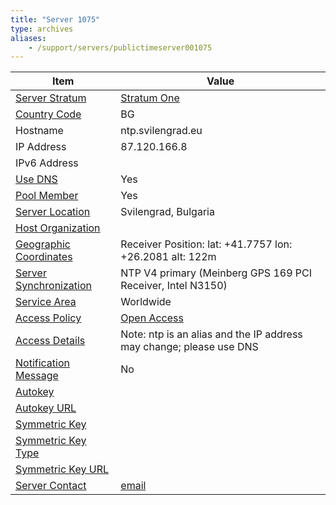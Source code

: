 ```yaml
---
title: "Server 1075"
type: archives
aliases:
    - /support/servers/publictimeserver001075
---
```


| Item | Value |
| ----- | ----- |
| [Server Stratum](/support/servers/serverstratum) | [Stratum One](/support/servers/stratumonetimeservers) |
| [Country Code](/support/servers/countrycode) | BG |
| Hostname | ntp.svilengrad.eu |
| IP Address | 87.120.166.8 |
| IPv6 Address | |
| [Use DNS](/support/servers/usedns) | Yes |
| [Pool Member](/support/servers/poolmember) | Yes |
| [Server Location](/support/servers/serverlocation) | Svilengrad, Bulgaria |
| [Host Organization](/support/servers/hostorganization) | |
| [ Geographic Coordinates](/support/servers/geographiccoordinates) | Receiver Position: lat: +41.7757 lon: +26.2081 alt: 122m |
| [Server Synchronization](/support/servers/serversynchronization) | NTP V4 primary (Meinberg GPS 169 PCI Receiver, Intel N3150) |
| [Service Area](/support/servers/servicearea) | Worldwide |
| [Access Policy](/support/servers/accesspolicy) | [Open Access](/support/servers/openaccess) |
| [Access Details](/support/servers/accessdetails) | Note: ntp is an alias and the IP address may change; please use DNS |
| [Notification Message](/support/servers/notificationmessage) | No |
| [Autokey](/support/servers/autokey) |  |
| [Autokey URL](/support/servers/autokeyurl) | |
| [Symmetric Key](/support/servers/symmetrickey) |  |
| [Symmetric Key Type](/support/servers/symmetrickeytype) | |
| [Symmetric Key URL](/support/servers/symmetrickeyurl) | |
| [Server Contact](/support/servers/servercontact) | [email](mailto:nikolay@svilengrad.eu) |